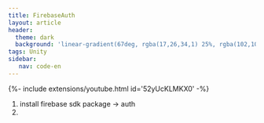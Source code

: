 ```yaml
---
title: FirebaseAuth
layout: article
header:
  theme: dark
  background: 'linear-gradient(67deg, rgba(17,26,34,1) 25%, rgba(102,102,102,1) 43%, rgba(255,255,255,1) 80%)'
tags: Unity
sidebar: 
   nav: code-en   
--- 
```


<div>{%- include extensions/youtube.html id='52yUcKLMKX0' -%}</div>

1. install firebase sdk package -> auth
2. 